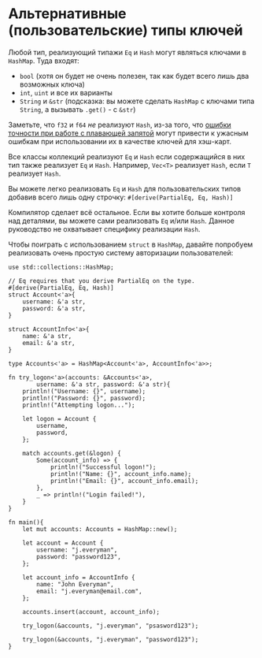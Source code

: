 # Альтернативные (пользовательские) типы ключей

Любой тип, реализующий типажи `Eq` и 
`Hash` могут являться ключами в 
`HashMap`. Туда входят:

- `bool` (хотя он будет не очень полезен, так как будет всего лишь два возможных ключа)
- `int`, `uint` и все их варианты
- `String` и `&str` (подсказка: вы можете сделать `HashMap` с ключами типа `String`, а вызывать `.get()` - с `&str`)

Заметьте, что `f32` и `f64` *не* 
реализуют `Hash`, из-за того, что [ошибки 
точности при работе с плавающей запятой](https://en.wikipedia.org/wiki/Floating_point#Accuracy_problems) могут привести к 
ужасным ошибкам при использовании их в качестве ключей для 
хэш-карт.

Все классы коллекций реализуют `Eq` и 
`Hash` если содержащийся в них тип также реализует 
`Eq` и `Hash`. Например, 
`Vec<T>` реализует `Hash`, если 
`T` реализует `Hash`.

Вы можете легко реализовать `Eq` и 
`Hash` для пользовательских типов добавив всего 
лишь одну строчку: `#[derive(PartialEq, Eq, Hash)]`

Компилятор сделает всё остальное. Если вы хотите больше 
контроля над деталями, вы можете сами реализовать 
`Eq` и/или `Hash`. Данное руководство 
не охватывает специфику реализации `Hash`.

Чтобы поиграть с использованием `struct` в 
`HashMap`, давайте попробуем реализовать очень 
простую систему авторизации пользователей:

```rust,editable
use std::collections::HashMap;

// Eq requires that you derive PartialEq on the type.
#[derive(PartialEq, Eq, Hash)]
struct Account<'a>{
    username: &'a str,
    password: &'a str,
}

struct AccountInfo<'a>{
    name: &'a str,
    email: &'a str,
}

type Accounts<'a> = HashMap<Account<'a>, AccountInfo<'a>>;

fn try_logon<'a>(accounts: &Accounts<'a>,
        username: &'a str, password: &'a str){
    println!("Username: {}", username);
    println!("Password: {}", password);
    println!("Attempting logon...");

    let logon = Account {
        username,
        password,
    };

    match accounts.get(&logon) {
        Some(account_info) => {
            println!("Successful logon!");
            println!("Name: {}", account_info.name);
            println!("Email: {}", account_info.email);
        },
        _ => println!("Login failed!"),
    }
}

fn main(){
    let mut accounts: Accounts = HashMap::new();

    let account = Account {
        username: "j.everyman",
        password: "password123",
    };

    let account_info = AccountInfo {
        name: "John Everyman",
        email: "j.everyman@email.com",
    };

    accounts.insert(account, account_info);

    try_logon(&accounts, "j.everyman", "psasword123");

    try_logon(&accounts, "j.everyman", "password123");
}
```
